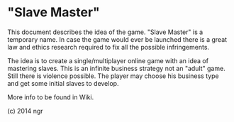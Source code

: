 "Slave Master"
==
This document describes the idea of the game.
"Slave Master" is a temporary name. In case the game would ever be launched there is a great law and ethics research required to fix all the possible infringements.

The idea is to create a single/multiplayer online game with an idea of mastering slaves. This is an infinite business strategy not an "adult" game. Still there is violence possible. The player may choose his business type and get some initial slaves to develop.

More info to be found in Wiki.

(c) 2014 ngr
